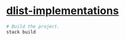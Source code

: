 # [dlist-implementations][]

``` sh
# Build the project.
stack build
```

[dlist-implementations]: https://github.com/jship/dlist-implementations
